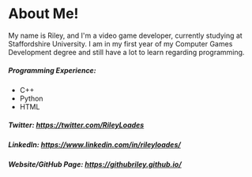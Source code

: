 # About Me!

My name is Riley, and I'm a video game developer, currently studying at Staffordshire University.
I am in my first year of my Computer Games Development degree and still have a lot to learn regarding programming.

##### Programming Experience:
- C++
- Python
- HTML

##### Twitter: https://twitter.com/RileyLoades
##### LinkedIn: https://www.linkedin.com/in/rileyloades/
##### Website/GitHub Page: https://githubriley.github.io/
